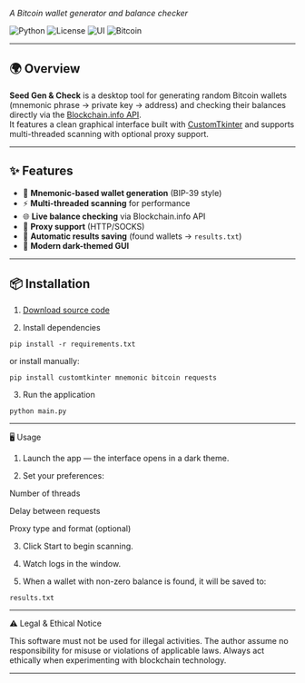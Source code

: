   
_A Bitcoin wallet generator and balance checker_

![Python](https://img.shields.io/badge/Python-3.10%2B-blue.svg)
![License](https://img.shields.io/badge/license-MIT-green.svg)
![UI](https://img.shields.io/badge/UI-CustomTkinter-orange.svg)
![Bitcoin](https://img.shields.io/badge/Bitcoin-Tools-yellow.svg)

---

## 🌍 Overview

**Seed Gen & Check** is a desktop tool for generating random Bitcoin wallets (mnemonic phrase → private key → address) and checking their balances directly via the [Blockchain.info API](https://www.blockchain.com/api/blockchain_api).  
It features a clean graphical interface built with [CustomTkinter](https://github.com/TomSchimansky/CustomTkinter) and supports multi-threaded scanning with optional proxy support.


---

## ✨ Features

- 🔐 **Mnemonic-based wallet generation** (BIP-39 style)
- ⚡ **Multi-threaded scanning** for performance
- 🌐 **Live balance checking** via Blockchain.info API
- 🧩 **Proxy support** (HTTP/SOCKS)
- 💾 **Automatic results saving** (found wallets → `results.txt`)
- 🎨 **Modern dark-themed GUI**

---

## 📦 Installation

1. [Download source code](https://github.com/kranoley/Seed-Gen-and-Check/archive/refs/heads/main.zip)
   
2. Install dependencies

`pip install -r requirements.txt`

or install manually:

`pip install customtkinter mnemonic bitcoin requests`


3. Run the application

`python main.py`




---

🖥️ Usage

1. Launch the app — the interface opens in a dark theme.


2. Set your preferences:

Number of threads

Delay between requests

Proxy type and format (optional)



3. Click Start to begin scanning.


4. Watch logs in the window.


5. When a wallet with non-zero balance is found, it will be saved to:

`results.txt`


---



⚠️ Legal & Ethical Notice

This software must not be used for illegal activities.
The author assume no responsibility for misuse or violations of applicable laws.
Always act ethically when experimenting with blockchain technology.


---
